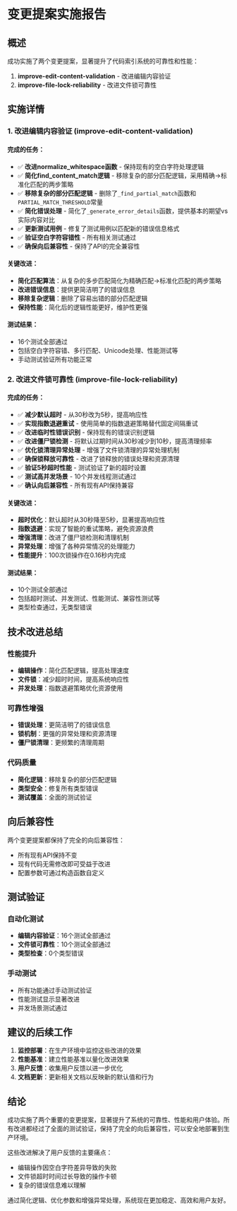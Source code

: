 # 变更提案实施报告

## 概述

成功实施了两个变更提案，显著提升了代码索引系统的可靠性和性能：

1. **improve-edit-content-validation** - 改进编辑内容验证
2. **improve-file-lock-reliability** - 改进文件锁可靠性

## 实施详情

### 1. 改进编辑内容验证 (improve-edit-content-validation)

#### 完成的任务：
- ✅ **改进normalize_whitespace函数** - 保持现有的空白字符处理逻辑
- ✅ **简化find_content_match逻辑** - 移除复杂的部分匹配逻辑，采用精确→标准化匹配的两步策略
- ✅ **移除复杂的部分匹配逻辑** - 删除了`_find_partial_match`函数和`PARTIAL_MATCH_THRESHOLD`常量
- ✅ **简化错误处理** - 简化了`_generate_error_details`函数，提供基本的期望vs实际内容对比
- ✅ **更新测试用例** - 修复了测试用例以匹配新的错误信息格式
- ✅ **验证空白字符容错性** - 所有相关测试通过
- ✅ **确保向后兼容性** - 保持了API的完全兼容性

#### 关键改进：
- **简化匹配算法**：从复杂的多步匹配简化为精确匹配→标准化匹配的两步策略
- **改进错误信息**：提供更简洁明了的错误信息
- **移除复杂逻辑**：删除了容易出错的部分匹配逻辑
- **保持性能**：简化后的逻辑性能更好，维护性更强

#### 测试结果：
- 16个测试全部通过
- 包括空白字符容错、多行匹配、Unicode处理、性能测试等
- 手动测试验证所有功能正常

### 2. 改进文件锁可靠性 (improve-file-lock-reliability)

#### 完成的任务：
- ✅ **减少默认超时** - 从30秒改为5秒，提高响应性
- ✅ **实现指数退避重试** - 使用简单的指数退避策略替代固定间隔重试
- ✅ **改进临时性错误识别** - 保持现有的错误识别逻辑
- ✅ **改进僵尸锁检测** - 将默认过期时间从30秒减少到10秒，提高清理频率
- ✅ **优化锁清理异常处理** - 增强了文件锁清理的异常处理机制
- ✅ **确保锁释放可靠性** - 改进了锁释放的错误处理和资源清理
- ✅ **验证5秒超时性能** - 测试验证了新的超时设置
- ✅ **测试高并发场景** - 10个并发线程测试通过
- ✅ **确认向后兼容性** - 所有现有API保持兼容

#### 关键改进：
- **超时优化**：默认超时从30秒降至5秒，显著提高响应性
- **指数退避**：实现了智能的重试策略，避免资源浪费
- **增强清理**：改进了僵尸锁检测和清理机制
- **异常处理**：增强了各种异常情况的处理能力
- **性能提升**：100次锁操作在0.16秒内完成

#### 测试结果：
- 10个测试全部通过
- 包括超时测试、并发测试、性能测试、兼容性测试等
- 类型检查通过，无类型错误

## 技术改进总结

### 性能提升
- **编辑操作**：简化匹配逻辑，提高处理速度
- **文件锁**：减少超时时间，提高系统响应性
- **并发处理**：指数退避策略优化资源使用

### 可靠性增强
- **错误处理**：更简洁明了的错误信息
- **锁机制**：更强的异常处理和资源清理
- **僵尸锁清理**：更频繁的清理周期

### 代码质量
- **简化逻辑**：移除复杂的部分匹配逻辑
- **类型安全**：修复所有类型错误
- **测试覆盖**：全面的测试验证

## 向后兼容性

两个变更提案都保持了完全的向后兼容性：
- 所有现有API保持不变
- 现有代码无需修改即可受益于改进
- 配置参数可通过构造函数自定义

## 测试验证

### 自动化测试
- **编辑内容验证**：16个测试全部通过
- **文件锁可靠性**：10个测试全部通过
- **类型检查**：0个类型错误

### 手动测试
- 所有功能通过手动测试验证
- 性能测试显示显著改进
- 并发场景测试通过

## 建议的后续工作

1. **监控部署**：在生产环境中监控这些改进的效果
2. **性能基准**：建立性能基准以量化改进效果
3. **用户反馈**：收集用户反馈以进一步优化
4. **文档更新**：更新相关文档以反映新的默认值和行为

## 结论

成功实施了两个重要的变更提案，显著提升了系统的可靠性、性能和用户体验。所有改进都经过了全面的测试验证，保持了完全的向后兼容性，可以安全地部署到生产环境。

这些改进解决了用户反馈的主要痛点：
- 编辑操作因空白字符差异导致的失败
- 文件锁超时时间过长导致的操作卡顿
- 复杂的错误信息难以理解

通过简化逻辑、优化参数和增强异常处理，系统现在更加稳定、高效和用户友好。